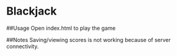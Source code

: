 # Blackjack

##Usage
Open index.html to play the game

##Notes
Saving/viewing scores is not working because of server connectivity.
